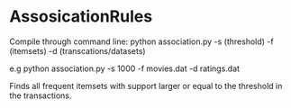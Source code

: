 # AssosicationRules

Compile through command line: python association.py -s (threshold) -f (itemsets) -d (transcations/datasets)


e.g python association.py -s 1000 -f movies.dat -d ratings.dat


Finds all frequent itemsets with support larger or equal to the threshold in the transactions. 
